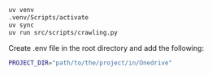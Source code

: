 ```bash
uv venv
.venv/Scripts/activate
uv sync
uv run src/scripts/crawling.py
```

Create .env file in the root directory and add the following:

```bash
PROJECT_DIR="path/to/the/project/in/Onedrive"
```
